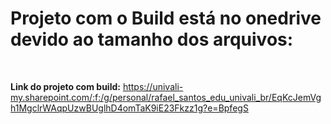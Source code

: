 <h1>Projeto com o Build está no onedrive devido ao tamanho dos arquivos:</h1>
<br>

<strong>Link do projeto com build:</strong> https://univali-my.sharepoint.com/:f:/g/personal/rafael_santos_edu_univali_br/EqKcJemVgh1MgclrWAqpUzwBUglhD4omTaK9iE23Fkzz1g?e=BpfegS
